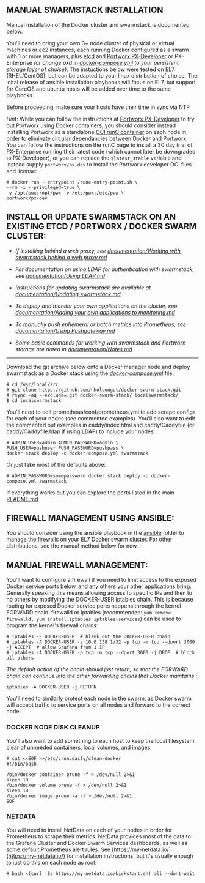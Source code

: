 ## MANUAL SWARMSTACK INSTALLATION
Manual installation of the Docker cluster and swarmstack is documented below.

You'll need to bring your own 3+ node cluster of physical or virtual machines or ec2 instances, each running Docker configured as a swarm with 1 or more managers, plus [etcd](https://docs.portworx.com/maintain/etcd.html) and [Portworx PX-Developer](https://docs.portworx.com/developer/) or PX-Enterprise _(or change pxd in _[docker-compose.yml](https://github.com/nholuongut/docker-swarm-stack/blob/master/docker-compose.yml)_ to your persistent storage layer of choice)_. The instuctions below were tested on EL7 (RHEL/CentOS), but can be adapted to your linux distribution of choice. The inital release of ansible installation playbooks will focus on EL7, but support for CoreOS and ubuntu hosts will be added over time to the same playbooks.

Before proceeding, make sure your hosts have their time in sync via NTP

_Hint_: While you can follow the instructions at [Portworx PX-Developer](https://docs.portworx.com/developer/) to try out Portworx using Docker containers, you should consider instead installing Portworx as a standalone [OCI runC container](https://docs.portworx.com/runc/) on each node in order to eliminate circular dependancies between Docker and Portworx. You can follow the instructions on the runC page to install a 30 day trial of PX-Enterprise running their latest code (which cannot later be downgraded to PX-Developer), or you can replace the `$latest_stable` variable and instead supply `portworx/px-dev` to install the Portworx developer OCI files and license:

    # docker run --entrypoint /runc-entry-point.sh \
    --rm -i --privileged=true \
    -v /opt/pwx:/opt/pwx -v /etc/pwx:/etc/pwx \
    portworx/px-dev


## INSTALL OR UPDATE SWARMSTACK ON AN EXISTING ETCD / PORTWORX / DOCKER SWARM CLUSTER:

- _If installing behind a web proxy, see [documentation/Working with swarmstack behind a web proxy.md](https://github.com/nholuongut/docker-swarm-stack/blob/master/documentation/Working%20with%20swarmstack%20behind%20a%20web%20proxy.md)_

- _For documentation on using LDAP for authentication with swarmstack, see [documentation/Using LDAP.md](https://github.com/nholuongut/docker-swarm-stack/blob/master/documentation/Using%20LDAP.md)_

- _Instructions for updating swarmstack are available at [documentation/Updating swarmstack.md](https://github.com/nholuongut/docker-swarm-stack/blob/master/documentation/Updating%20swarmstack.md)_

- _To deploy and monitor your own applications on the cluster, see [documentation/Adding your own applications to monitoring.md](https://github.com/nholuongut/docker-swarm-stack/blob/master/documentation/Adding%20your%20own%20applications%20to%20monitoring.md)_

- _To manually push ephemeral or batch metrics into Prometheus, see [documentation/Using Pushgateway.md](https://github.com/nholuongut/docker-swarm-stack/blob/master/documentation/Using%20Pushgateway.md)_

- _Some basic commands for working with swarmstack and Portworx storage are noted in [documentation/Notes.md](https://github.com/nholuongut/docker-swarm-stack/blob/master/documentation/Notes.md)_

---

Download the git archive below onto a Docker manager node and deploy swarmstack as a Docker stack using the _[docker-compose.yml](https://github.com/nholuongut/docker-swarm-stack/blob/master/docker-compose.yml)_ file:

    # cd /usr/local/src
    # git clone https://github.com/nholuongut/docker-swarm-stack.git
    # rsync -aq --exclude=.git docker-swarm-stack/ localswarmstack/
    $ cd localswarmstack

You'll need to edit prometheus/conf/prometheus.yml to add scrape configs for each of your nodes (see commented examples). You'll also want to edit the commented out examples in caddy/index.html and caddy/Caddyfile (or caddy/Caddyfile.ldap if using LDAP) to include your nodes.

    # ADMIN_USER=admin ADMIN_PASSWORD=admin \
    PUSH_USER=pushuser PUSH_PASSWORD=pushpass \
    docker stack deploy -c docker-compose.yml swarmstack

Or just take most of the defaults above:

    # ADMIN_PASSWORD=somepassword docker stack deploy -c docker-compose.yml swarmstack

If everything works out you can explore the ports listed in the main [README.md](https://github.com/nholuongut/docker-swarm-stack/blob/master/README.md)

## FIREWALL MANAGEMENT USING ANSIBLE:
You should consider using the ansible playbook in the [ansible](https://github.com/nholuongut/docker-swarm-stackblob/master/ansible/README.md) folder to manage the firewalls on your EL7 Docker swarm cluster. For other distributions, see the manual method below for now.

## MANUAL FIREWALL MANAGEMENT:

You'll want to configure a firewall if you need to limit access to the exposed Docker service ports below, and any others your other applications bring. Generally speaking this means allowing access to specific IPs and then to no others by modifying the DOCKER-USER iptables chain. This is because routing for exposed Docker service ports happens through the kernel FORWARD chain. firewalld or iptables (recommended: `yum remove firewalld; yum install iptables iptables-services`) can be used to program the kernel's firewall chains:

    # iptables -F DOCKER-USER  # blank out the DOCKER-USER chain
    # iptables -A DOCKER-USER -s 10.0.138.1/32 -p tcp -m tcp --dport 3000 -j ACCEPT  # allow Grafana from 1 IP
    # iptables -A DOCKER-USER -p tcp -m tcp --dport 3000 -j DROP  # block all others

_The default action of the chain should just return, so that the FORWARD chain can continue into the other forwarding chains that Docker maintains :_

    iptables -A DOCKER-USER -j RETURN

You'll need to similarly protect each node in the swarm, as Docker swarm will accept traffic to service ports on all nodes and forward to the correct node.

### DOCKER NODE DISK CLEANUP
You'll also want to add something to each host to keep the local filesystem clear of unneeded containers, local volumes, and images:

    # cat <<EOF >>/etc/cron.daily/clean-docker
    #!/bin/bash

    /bin/docker container prune -f > /dev/null 2>&1
    sleep 10
    /bin/docker volume prune -f > /dev/null 2>&1
    sleep 10
    /bin/docker image prune -a -f > /dev/null 2>&1
    EOF

### NETDATA
You will need to install NetData on each of your nodes in order for Prometheus to scrape their metrics. NetData provides most of the data to the Grafana Cluster and Docker Swarm Services dashboards, as well as some default Prometheus alert rules. See [https://my-netdata.io/](https://my-netdata.io/) for installation instructions, but it's usually enough to just do this on each node as root:
```
# bash <(curl -Ss https://my-netdata.io/kickstart.sh) all --dont-wait
```
